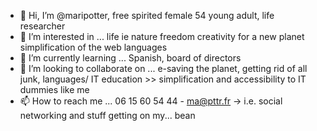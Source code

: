 - 👋 Hi, I’m @maripotter, free spirited female 54 young adult, life researcher
- 👀 I’m interested in ... life ie nature freedom creativity for a new planet simplification of the web languages
- 🌱 I’m currently learning ... Spanish, board of directors 
- 💞️ I’m looking to collaborate on ... e-saving the planet, getting rid of all junk, languages/ IT education >> simplification and accessibility to IT dummies like me
- 📫 How to reach me ... 06 15 60 54 44 - ma@pttr.fr -> i.e. social networking and stuff getting on my... bean

<!---
maripotter/maripotter is a ✨ special ✨ repository because its `README.md` (this file) appears on your GitHub profile.
You can click the Preview link to take a look at your changes.
--->
